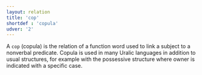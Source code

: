 ```yaml
---
layout: relation
title: 'cop'
shortdef : 'copula'
udver: '2'
---
```


A `cop` (copula) is the relation of a function word used to link a subject to a
nonverbal predicate. Copula is used in many Uralic languages in addition to
usual structures, for example with the possessive structure where owner is
indicated with a specific case.
<!-- Interlanguage links updated Po 6. listopadu 2023, 21:42:42 CET -->
